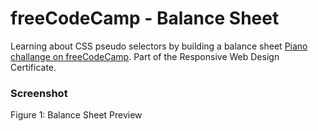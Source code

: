 # freeCodeCamp - Balance Sheet

Learning about CSS pseudo selectors by building a balance sheet [Piano challange on freeCodeCamp](https://www.freecodecamp.org/learn/2022/responsive-web-design/learn-responsive-web-design-by-building-a-piano/step-1). Part of the Responsive Web Design Certificate.

### Screenshot

Figure 1: Balance Sheet Preview
